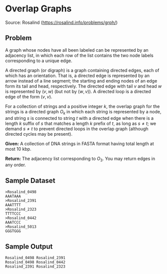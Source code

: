 
Overlap Graphs
==============

Source: Rosalind (https://rosalind.info/problems/grph/)

Problem
-------
A graph whose nodes have all been labeled can be represented by an adjacency list, in which each row of the list contains the two node labels corresponding to a unique edge.

A directed graph (or digraph) is a graph containing directed edges, each of which has an orientation. That is, a directed edge is represented by an arrow instead of a line segment; the starting and ending nodes of an edge form its tail and head, respectively. The directed edge with tail $v$ and head $w$ is represented by $(v,w)$ (but not by $(w,v)$). A directed loop is a directed edge of the form $(v,v)$.

For a collection of strings and a positive integer $k$, the overlap graph for the strings is a directed graph $O_{k}$ in which each string is represented by a node, and string $s$ is connected to string $t$ with a directed edge when there is a length $k$ suffix of $s$ that matches a length $k$ prefix of $t$, as long as $s \ne t$; we demand $s \ne t$ to prevent directed loops in the overlap graph (although directed cycles may be present).

**Given:** A collection of DNA strings in FASTA format having total length at most 10 kbp.

**Return:** The adjacency list corresponding to $O_{3}$. You may return edges in any order.



Sample Dataset
--------------
```
>Rosalind_0498
AAATAAA
>Rosalind_2391
AAATTTT
>Rosalind_2323
TTTTCCC
>Rosalind_0442
AAATCCC
>Rosalind_5013
GGGTGGG
```



Sample Output
-------------
```
Rosalind_0498 Rosalind_2391
Rosalind_0498 Rosalind_0442
Rosalind_2391 Rosalind_2323
```


